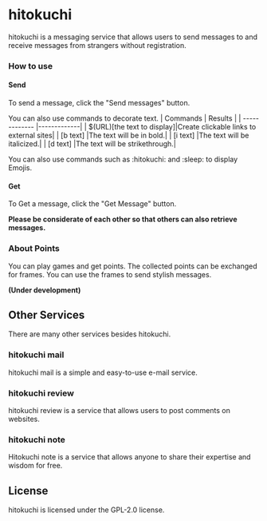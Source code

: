 # hitokuchi
hitokuchi is a messaging service that allows users to send messages to and receive messages from strangers without registration.
### How to use
#### Send 
To send a message, click the "Send messages" button.

You can also use commands to decorate text.
| Commands  | Results |
| ------------- |-------------|
| $(URL)[the text to display]|Create clickable links to external sites|
| [b text]      |The text will be in bold.|
| [i text]      |The text will be italicized.|
| [d text]      |The text will be strikethrough.|


You can also use commands such as :hitokuchi: and :sleep: to display Emojis.

#### Get

To Get a message, click the "Get Message" button.

**Please be considerate of each other so that others can also retrieve messages.**

### About Points

You can play games and get points. The collected points can be exchanged for frames. You can use the frames to send stylish messages.

**(Under development)**

## Other Services

There are many other services besides hitokuchi.

### hitokuchi mail

hitokuchi mail is a simple and easy-to-use e-mail service.

### hitokuchi review

hitokuchi review is a service that allows users to post comments on websites.

### hitokuchi note

Hitokuchi note is a service that allows anyone to share their expertise and wisdom for free.

## License 

hitokuchi is licensed under the GPL-2.0 license.



